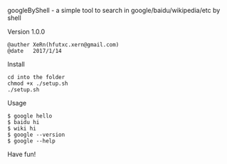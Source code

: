 

googleByShell - a simple tool to search in google/baidu/wikipedia/etc by shell

Version 1.0.0

	@auther XeRn(hfutxc.xern@gmail.com)
	@date   2017/1/14


Install 

	cd into the folder
	chmod +x ./setup.sh
	./setup.sh

Usage
	
	$ google hello
	$ baidu hi
	$ wiki hi
	$ google --version
	$ google --help


Have fun!

